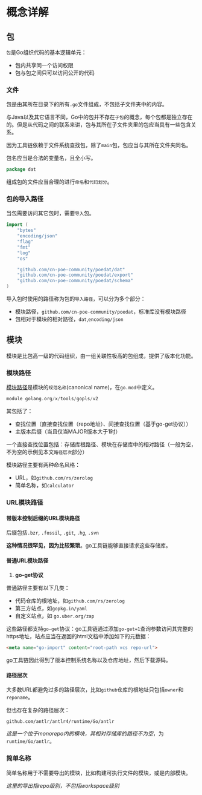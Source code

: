 # 概念详解
## 包

`包`是Go组织代码的基本逻辑单元：

- 包内共享同一个访问权限
- 包与包之间只可以访问公开的代码

### 文件

包是由其所在目录下的所有`.go`文件组成，不包括子文件夹中的内容。

与Java以及其它语言不同，Go中的包并不存在`子包`的概念，每个包都是独立存在的。但是从代码之间的联系来讲，包与其所在子文件夹里的包应当具有一些包含关系。

因为工具链依赖于文件系统查找包，除了`main`包，包应当与其所在文件夹同名。

包名应当是合法的变量名，且全小写。

```go
package dat
```

组成包的文件应当合理的进行`命名`和`代码划分`。

### 包的导入路径

当包需要访问其它包时，需要`导入`包。

```go
import (
	"bytes"
	"encoding/json"
	"flag"
	"fmt"
	"log"
	"os"

	"github.com/cn-poe-community/poedat/dat"
	"github.com/cn-poe-community/poedat/export"
	"github.com/cn-poe-community/poedat/schema"
)
```

导入包时使用的路径称为包的`导入路径`，可以分为多个部分：

- 模块路径，`github.com/cn-poe-community/poedat`，标准库没有模块路径
- 包相对于模块的相对路径，`dat`,`encoding/json`

## 模块

模块是比包高一级的代码组织，由一组关联性极高的包组成，提供了版本化功能。

### 模块路径

[模块路径](https://go.dev/ref/mod#module-path)是模块的`规范名称`(canonical name)，在`go.mod`中定义。

```go
module golang.org/x/tools/gopls/v2
```

其包括了：

 - 查找位置（直接查找位置（repo地址）、间接查找位置（基于go-get协议））
 - 主版本后缀（当且仅当MAJOR版本大于1时）

一个直接查找位置包括：存储库根路径、模块在存储库中的相对路径（一般为空，不为空的示例见本文`路径层次`部分）

模块路径主要有两种命名风格：

- URL，如`github.com/rs/zerolog`
- 简单名称，如`calculator`

### URL模块路径

#### 带版本控制后缀的URL模块路径

后缀包括`.bzr`, `.fossil`, `.git`, `.hg`, `.svn`

**这种情况很罕见，因为比较繁琐**。go工具链能够直接请求这些存储库。

#### 普通URL模块路径

1) **go-get协议**

普通路径主要有以下几类：

- 代码仓库的根地址，如`github.com/rs/zerolog`
- 第三方站点，如`gopkg.in/yaml`
- 自定义站点，如 `go.uber.org/zap`

这些路径都支持`go-get`协议：go工具链通过添加`go-get=1`查询参数访问其完整的https地址，站点应当在返回的html文档中添加如下的元数据：

```html
<meta name="go-import" content="root-path vcs repo-url">
```

go工具链因此得到了版本控制系统名称以及仓库地址，然后下载源码。

#### 路径层次

大多数URL都避免过多的路径层次，比如`github`仓库的根地址只包括`owner`和`reponame`。

但也存在复杂的路径层次：

```
github.com/antlr/antlr4/runtime/Go/antlr
```

*这是一个位于monorepo内的模块，其相对存储库的路径不为空*，为`runtime/Go/antlr`。

### 简单名称

简单名称用于不需要导出的模块，比如构建可执行文件的模块，或是内部模块。

*这里的导出指repo级别，不包括workspace级别*
